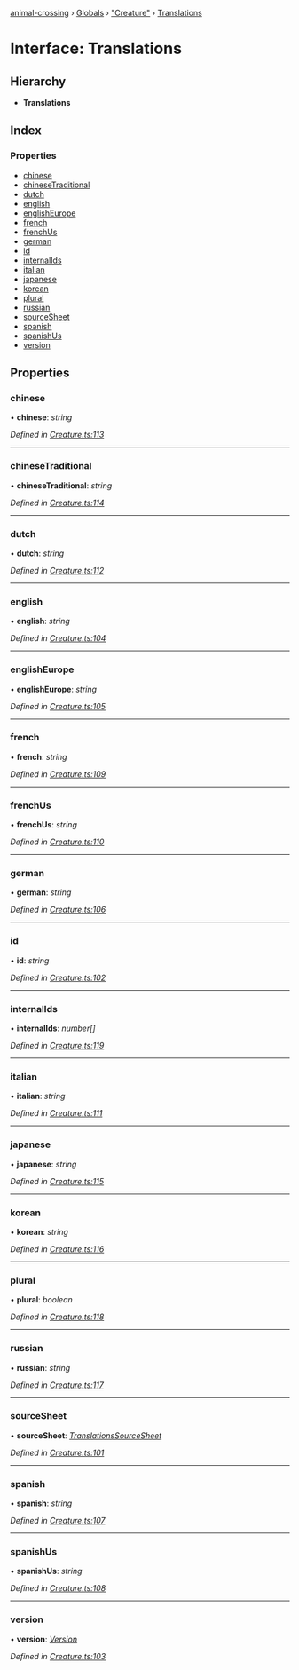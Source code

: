 [animal-crossing](../README.md) › [Globals](../globals.md) › ["Creature"](../modules/_creature_.md) › [Translations](_creature_.translations.md)

# Interface: Translations

## Hierarchy

* **Translations**

## Index

### Properties

* [chinese](_creature_.translations.md#chinese)
* [chineseTraditional](_creature_.translations.md#chinesetraditional)
* [dutch](_creature_.translations.md#dutch)
* [english](_creature_.translations.md#english)
* [englishEurope](_creature_.translations.md#englisheurope)
* [french](_creature_.translations.md#french)
* [frenchUs](_creature_.translations.md#frenchus)
* [german](_creature_.translations.md#german)
* [id](_creature_.translations.md#id)
* [internalIds](_creature_.translations.md#internalids)
* [italian](_creature_.translations.md#italian)
* [japanese](_creature_.translations.md#japanese)
* [korean](_creature_.translations.md#korean)
* [plural](_creature_.translations.md#plural)
* [russian](_creature_.translations.md#russian)
* [sourceSheet](_creature_.translations.md#sourcesheet)
* [spanish](_creature_.translations.md#spanish)
* [spanishUs](_creature_.translations.md#spanishus)
* [version](_creature_.translations.md#version)

## Properties

###  chinese

• **chinese**: *string*

*Defined in [Creature.ts:113](https://github.com/Norviah/animal-crossing/blob/87636f7/module/types/Creature.ts#L113)*

___

###  chineseTraditional

• **chineseTraditional**: *string*

*Defined in [Creature.ts:114](https://github.com/Norviah/animal-crossing/blob/87636f7/module/types/Creature.ts#L114)*

___

###  dutch

• **dutch**: *string*

*Defined in [Creature.ts:112](https://github.com/Norviah/animal-crossing/blob/87636f7/module/types/Creature.ts#L112)*

___

###  english

• **english**: *string*

*Defined in [Creature.ts:104](https://github.com/Norviah/animal-crossing/blob/87636f7/module/types/Creature.ts#L104)*

___

###  englishEurope

• **englishEurope**: *string*

*Defined in [Creature.ts:105](https://github.com/Norviah/animal-crossing/blob/87636f7/module/types/Creature.ts#L105)*

___

###  french

• **french**: *string*

*Defined in [Creature.ts:109](https://github.com/Norviah/animal-crossing/blob/87636f7/module/types/Creature.ts#L109)*

___

###  frenchUs

• **frenchUs**: *string*

*Defined in [Creature.ts:110](https://github.com/Norviah/animal-crossing/blob/87636f7/module/types/Creature.ts#L110)*

___

###  german

• **german**: *string*

*Defined in [Creature.ts:106](https://github.com/Norviah/animal-crossing/blob/87636f7/module/types/Creature.ts#L106)*

___

###  id

• **id**: *string*

*Defined in [Creature.ts:102](https://github.com/Norviah/animal-crossing/blob/87636f7/module/types/Creature.ts#L102)*

___

###  internalIds

• **internalIds**: *number[]*

*Defined in [Creature.ts:119](https://github.com/Norviah/animal-crossing/blob/87636f7/module/types/Creature.ts#L119)*

___

###  italian

• **italian**: *string*

*Defined in [Creature.ts:111](https://github.com/Norviah/animal-crossing/blob/87636f7/module/types/Creature.ts#L111)*

___

###  japanese

• **japanese**: *string*

*Defined in [Creature.ts:115](https://github.com/Norviah/animal-crossing/blob/87636f7/module/types/Creature.ts#L115)*

___

###  korean

• **korean**: *string*

*Defined in [Creature.ts:116](https://github.com/Norviah/animal-crossing/blob/87636f7/module/types/Creature.ts#L116)*

___

###  plural

• **plural**: *boolean*

*Defined in [Creature.ts:118](https://github.com/Norviah/animal-crossing/blob/87636f7/module/types/Creature.ts#L118)*

___

###  russian

• **russian**: *string*

*Defined in [Creature.ts:117](https://github.com/Norviah/animal-crossing/blob/87636f7/module/types/Creature.ts#L117)*

___

###  sourceSheet

• **sourceSheet**: *[TranslationsSourceSheet](../enums/_creature_.translationssourcesheet.md)*

*Defined in [Creature.ts:101](https://github.com/Norviah/animal-crossing/blob/87636f7/module/types/Creature.ts#L101)*

___

###  spanish

• **spanish**: *string*

*Defined in [Creature.ts:107](https://github.com/Norviah/animal-crossing/blob/87636f7/module/types/Creature.ts#L107)*

___

###  spanishUs

• **spanishUs**: *string*

*Defined in [Creature.ts:108](https://github.com/Norviah/animal-crossing/blob/87636f7/module/types/Creature.ts#L108)*

___

###  version

• **version**: *[Version](../enums/_creature_.version.md)*

*Defined in [Creature.ts:103](https://github.com/Norviah/animal-crossing/blob/87636f7/module/types/Creature.ts#L103)*
